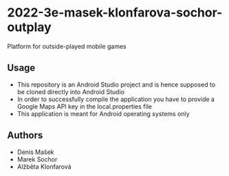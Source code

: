 # 2022-3e-masek-klonfarova-sochor-outplay
Platform for outside-played mobile games

## Usage
- This repository is an Android Studio project and is hence supposed to be cloned directly into Android Studio
- In order to successfully compile the application you have to provide a Google Maps API key in the local.properties file
- This application is meant for Android operating systems only

## Authors
- Denis Mašek
- Marek Sochor
- Alžběta Klonfarová
